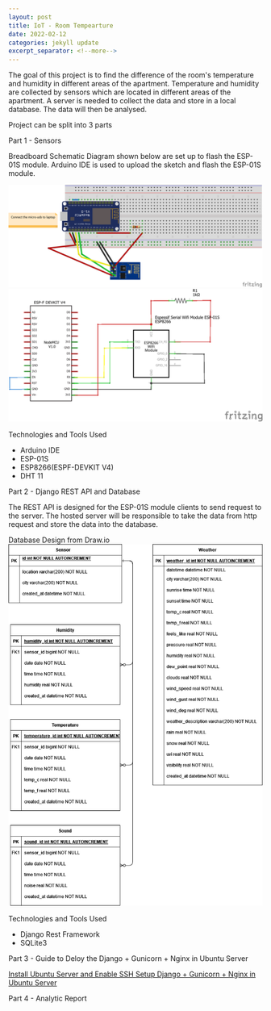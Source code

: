 ```yaml
---
layout: post
title: IoT - Room Tempearture
date: 2022-02-12
categories: jekyll update
excerpt_separator: <!--more-->
---
```


The goal of this project is to find the difference of the room's temperature and humidity in different areas of the apartment. Temperature and humidity are collected by sensors which are located in different areas of the apartment. A server is needed to collect the data and store in a local database. The data will then be analysed.

Project can be split into 3 parts

Part 1 - Sensors

Breadboard Schematic Diagram shown below are set up to flash the ESP-01S module. Arduino IDE is used to upload the sketch and flash the ESP-01S module.

![Breadboard](/assets/IoTRoomTemperature/flashing-esp01s_bb.png)
![Schematic](/assets/IoTRoomTemperature/flashing-esp01s_schem.png)

Technologies and Tools Used
- Arduino IDE
- ESP-01S
- ESP8266(ESPF-DEVKIT V4)
- DHT 11

Part 2 - Django REST API and Database

The REST API is designed for the ESP-01S module clients to send request to the server. The hosted server will be responsible to take the data from http request and store the data into the database.

Database Design from Draw.io
![database-design](/assets/IoTRoomTemperature/web-sensor-api-database-design.drawio.png)


Technologies and Tools Used
- Django Rest Framework
- SQLite3

Part 3 - Guide to Deloy the Django + Gunicorn + Nginx in Ubuntu Server

[Install Ubuntu Server and Enable SSH ](https://ubuntu.com/tutorials/how-to-install-ubuntu-on-your-raspberry-pi#4-boot-ubuntu-server)
[Setup Django + Gunicorn + Nginx in Ubuntu Server](https://www.digitalocean.com/community/tutorials/how-to-set-up-django-with-postgres-nginx-and-gunicorn-on-ubuntu-22-04)

Part 4 - Analytic Report